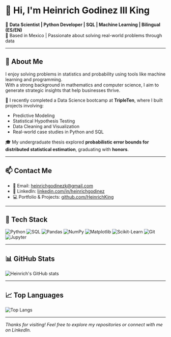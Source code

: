 # 👋 Hi, I'm Heinrich Godinez III King

🎯 **Data Scientist | Python Developer | SQL | Machine Learning | Bilingual (ES/EN)**  
📍 Based in Mexico | Passionate about solving real-world problems through data  

---

## 🚀 About Me

I enjoy solving problems in statistics and probability using tools like machine learning and programming.  
With a strong background in mathematics and computer science, I aim to generate strategic insights that help businesses thrive.

🔭 I recently completed a Data Science bootcamp at **TripleTen**, where I built projects involving:
- Predictive Modeling
- Statistical Hypothesis Testing
- Data Cleaning and Visualization
- Real-world case studies in Python and SQL

🎓 My undergraduate thesis explored **probabilistic error bounds for distributed statistical estimation**, graduating with **honors**.

---

## 📫 Contact Me

- 📧 Email: [heinrichgodinezk@gmail.com](mailto:heinrichgodinezk@gmail.com)  
- 💼 LinkedIn: [linkedin.com/in/heinrichgodinez](https://www.linkedin.com/in/heinrichgodinez)  
- 💻 Portfolio & Projects: [github.com/HeinrichKing](https://github.com/HeinrichKing)

---

## 🧰 Tech Stack

![Python](https://img.shields.io/badge/Python-3776AB?style=flat&logo=python&logoColor=white)
![SQL](https://img.shields.io/badge/SQL-003B57?style=flat&logo=postgresql&logoColor=white)
![Pandas](https://img.shields.io/badge/Pandas-150458?style=flat&logo=pandas&logoColor=white)
![NumPy](https://img.shields.io/badge/NumPy-013243?style=flat&logo=numpy&logoColor=white)
![Matplotlib](https://img.shields.io/badge/Matplotlib-11557C?style=flat&logo=plotly&logoColor=white)
![Scikit-Learn](https://img.shields.io/badge/Scikit--Learn-F7931E?style=flat&logo=scikit-learn&logoColor=white)
![Git](https://img.shields.io/badge/Git-F05032?style=flat&logo=git&logoColor=white)
![Jupyter](https://img.shields.io/badge/Jupyter-F37626?style=flat&logo=jupyter&logoColor=white)

---

## 📊 GitHub Stats

![Heinrich's GitHub stats](https://github-readme-stats.vercel.app/api?username=HeinrichKing&show_icons=true&theme=dark)

---

## 📈 Top Languages

![Top Langs](https://github-readme-stats.vercel.app/api/top-langs/?username=HeinrichKing&layout=compact&theme=dark)

---

_Thanks for visiting! Feel free to explore my repositories or connect with me on LinkedIn._
